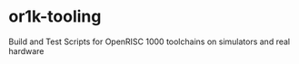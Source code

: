 or1k-tooling
============

Build and Test Scripts for OpenRISC 1000 toolchains on simulators and real hardware
